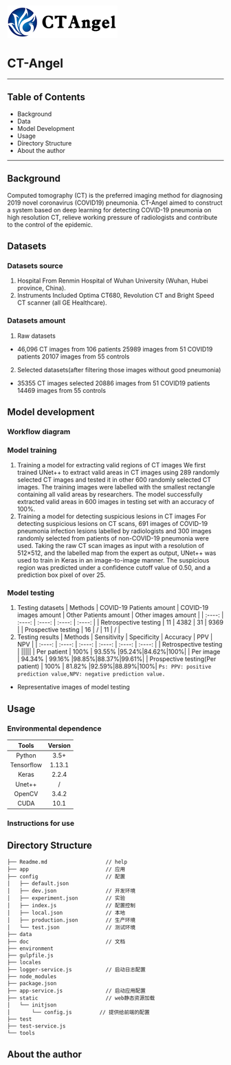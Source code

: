 ![Image](https://github.com/UMU689/ct-angel-imgs/blob/master/logo.png)
# CT-Angel
---

## Table of Contents

* Background
* Data
* Model Development
* Usage
* Directory Structure
* About the author

---
## Background
Computed tomography (CT) is the preferred imaging method for diagnosing 2019 novel coronavirus (COVID19) pneumonia. CT-Angel aimed to construct a system based on deep learning for detecting COVID-19 pneumonia on high resolution CT, relieve working pressure of radiologists and contribute to the control of the epidemic.
## Datasets
### Datasets  source
1. Hospital
From Renmin Hospital of Wuhan University (Wuhan, Hubei province, China). 
2. Instruments
Included Optima CT680, Revolution CT and Bright Speed CT scanner (all GE Healthcare).
### Datasets  amount
1. Raw datasets
* 46,096 CT images from 106 patients
    25989 images from 51 COVID19 patients
    20107 images from 55 controls
2. Selected datasets(after filtering those images without good pneumonia)
* 35355  CT images selected
    20886 images from 51 COVID19 patients
    14469 images from 55 controls
## Model  development
### Workflow  diagram 
### Model  training
1. Training a model for extracting valid regions of CT images
    We first trained UNet++ to extract valid areas in CT images using 289 randomly selected CT images and tested it in other 600 randomly selected CT images. The training images were labelled with the smallest rectangle containing all valid areas by researchers. The model successfully extracted valid areas in 600 images in testing set with an accuracy of 100%.
2. Training a model for detecting suspicious lesions in CT images
    For detecting suspicious lesions on CT scans, 691 images of COVID-19 pneumonia infection lesions labelled by radiologists and 300 images randomly selected from patients of non-COVID-19 pneumonia were used. Taking the raw CT scan images as input with a resolution of 512×512, and the labelled map from the expert as output, UNet++ was used to train in Keras in an image-to-image manner. The suspicious region was predicted under a confidence cutoff value of 0.50, and a prediction box pixel of over 25. 
### Model  testing
1. Testing datasets
| Methods | COVID-19 Patients amount | COVID-19 images amount | Other Patients amount | Other images amount |
| :----: | :----: | :----: | :----: | :----: |
| Retrospective testing | 11 | 4382 | 31 | 9369 |
| Prospective testing | 16 | / | 11 | / |
2. Testing results
| Methods | Sensitivity | Specificity | Accuracy | PPV | NPV |
| :----: | :----: | :----: | :----: | :----: | :----: |
| Retrospective testing | |||||
| Per patient | 100% | 93.55% |95.24%|84.62%|100%|
| Per image | 94.34% | 99.16% |98.85%|88.37%|99.61%|
| Prospective testing(Per patient) | 100% | 81.82% |92.59%|88.89%|100%|
`Ps: PPV: positive prediction value,NPV: negative prediction value.`
* Representative images of model testing
## Usage
### Environmental  dependence
| Tools | Version |
| :----: | :----: |
| Python | 3.5+ |
| Tensorflow | 1.13.1 |
| Keras | 2.2.4 |
| Unet++ | / |
| OpenCV | 3.4.2 |
| CUDA | 10.1 |
### Instructions for use
## Directory Structure
```
├── Readme.md                   // help
├── app                         // 应用
├── config                      // 配置
│   ├── default.json
│   ├── dev.json                // 开发环境
│   ├── experiment.json         // 实验
│   ├── index.js                // 配置控制
│   ├── local.json              // 本地
│   ├── production.json         // 生产环境
│   └── test.json               // 测试环境
├── data
├── doc                         // 文档
├── environment
├── gulpfile.js
├── locales
├── logger-service.js           // 启动日志配置
├── node_modules
├── package.json
├── app-service.js              // 启动应用配置
├── static                      // web静态资源加载
│   └── initjson
│       └── config.js         // 提供给前端的配置
├── test
├── test-service.js
└── tools
```
## About the author
